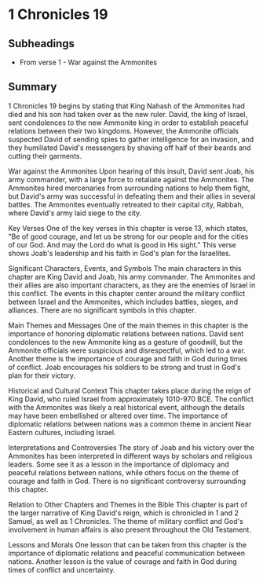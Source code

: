 # 1 Chronicles 19

## Subheadings

* From verse 1 - War against the Ammonites

## Summary

1 Chronicles 19 begins by stating that King Nahash of the Ammonites had died and his son had taken over as the new ruler. David, the king of Israel, sent condolences to the new Ammonite king in order to establish peaceful relations between their two kingdoms. However, the Ammonite officials suspected David of sending spies to gather intelligence for an invasion, and they humiliated David's messengers by shaving off half of their beards and cutting their garments.

War against the Ammonites
Upon hearing of this insult, David sent Joab, his army commander, with a large force to retaliate against the Ammonites. The Ammonites hired mercenaries from surrounding nations to help them fight, but David's army was successful in defeating them and their allies in several battles. The Ammonites eventually retreated to their capital city, Rabbah, where David's army laid siege to the city.

Key Verses
One of the key verses in this chapter is verse 13, which states, "Be of good courage, and let us be strong for our people and for the cities of our God. And may the Lord do what is good in His sight." This verse shows Joab's leadership and his faith in God's plan for the Israelites.

Significant Characters, Events, and Symbols
The main characters in this chapter are King David and Joab, his army commander. The Ammonites and their allies are also important characters, as they are the enemies of Israel in this conflict. The events in this chapter center around the military conflict between Israel and the Ammonites, which includes battles, sieges, and alliances. There are no significant symbols in this chapter.

Main Themes and Messages
One of the main themes in this chapter is the importance of honoring diplomatic relations between nations. David sent condolences to the new Ammonite king as a gesture of goodwill, but the Ammonite officials were suspicious and disrespectful, which led to a war. Another theme is the importance of courage and faith in God during times of conflict. Joab encourages his soldiers to be strong and trust in God's plan for their victory.

Historical and Cultural Context
This chapter takes place during the reign of King David, who ruled Israel from approximately 1010-970 BCE. The conflict with the Ammonites was likely a real historical event, although the details may have been embellished or altered over time. The importance of diplomatic relations between nations was a common theme in ancient Near Eastern cultures, including Israel.

Interpretations and Controversies
The story of Joab and his victory over the Ammonites has been interpreted in different ways by scholars and religious leaders. Some see it as a lesson in the importance of diplomacy and peaceful relations between nations, while others focus on the theme of courage and faith in God. There is no significant controversy surrounding this chapter.

Relation to Other Chapters and Themes in the Bible
This chapter is part of the larger narrative of King David's reign, which is chronicled in 1 and 2 Samuel, as well as 1 Chronicles. The theme of military conflict and God's involvement in human affairs is also present throughout the Old Testament.

Lessons and Morals
One lesson that can be taken from this chapter is the importance of diplomatic relations and peaceful communication between nations. Another lesson is the value of courage and faith in God during times of conflict and uncertainty.